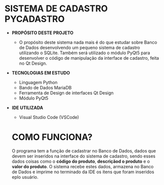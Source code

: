 <h1>SISTEMA DE CADASTRO PYCADASTRO</h1>
<ul>
    <li>
        <strong>PROPÓSITO DESTE PROJETO</strong>
    </li>
    <ul>
        <li>
            O propósito deste sistema nada mais é do que estudar sobre Banco de Dados desenvolvendo um pequeno sistema de cadastro utilizando o SQLite. Também será utilizado o módulo PyQt5 para desenvolver o código de manipulação da interface de cadastro, feita no Qt Design.
        </li>
    </ul>
    <p>
    <li>
        <strong>TECNOLOGIAS EM ESTUDO</strong>
    </li>
    <ul>
        <li>
            Linguagem Python
        </li>
        <li>
            Bando de Dados MariaDB
        </li>
        <li>
            Ferramenta de Design de interfaces Qt Design
        </li>
        <li>
            Módulo PyQt5
        </li>
    </ul>
    <p>
    <li>
        <strong>IDE UTILIZADA</strong>
    </li>
    <ul>
        <li>
            Visual Studio Code (VSCode)
        </li>
    </ul>
    <p>
    <h1>COMO FUNCIONA?</h1>
    <div>
        O programa tem a função de cadastrar no Banco de Dados, dados que devem ser inseridos na interface do sistema de cadastro, sendo esses dados coisas como o <strong>código do produto</strong>, <strong>descriçãod o produto</strong> e o <strong>valor do produto</strong>. O sistema recebe estes dados, armazena no Banco de Dados e imprime no terminado da IDE os itens que foram inseridos eplo usuário.
    </div>
</ul>
